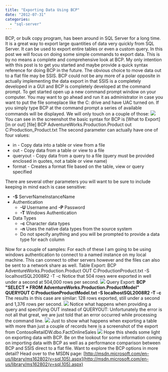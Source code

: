 ```yaml
---
title: "Exporting Data Using BCP"
date: "2012-07-31"
categories: 
  - "sql-server"
---
```


BCP, or bulk copy program, has been around in SQL Server for a long time. It is a great way to export large quantities of data very quickly from SQL Server. It can be used to export entire tables or even a custom query. In this post we will focus on doing some simple commands to export data. This is by no means a complete and comprehensive look at BCP. My only intention with this post is to get you started and maybe provide a quick syntax reference for doing BCP in the future. The obvious choice to move data out to a flat file may be SSIS. BCP could not be any more of a polar opposite in actually implementing the data export in that SSIS is a completely developed in a GUI and BCP is completely developed at the command prompt. To get started open up a new command prompt window on your computer. You may want to go ahead and run it as administrator in case you want to put the file someplace like the C: drive and have UAC turned on. If you simply type BCP at the command prompt a series of available commands will be displayed. We will only touch on a couple of those: ![](https://images.bradleyschacht.com/wp-content/uploads/2012/07/BCP1.png) You can see in the screenshot the basic syntax for BCP is \[What to Export\] \[in or out\] \[file\] BCP AdventureWorks.Production.Product out C:Production\_Product.txt The second parameter can actually have one of four values:

- in - Copy data into a table or view from a file
- out - Copy data from a table or view to a file
- queryout - Copy data from a query to a file (query must be provided enclosed in quotes, not a table or view name)
- format - Creates a format file based on the table, view or query specified

There are several other parameters you will want to be sure to include keeping in mind each is case sensitive:

- **\-S** ServerNameInstanceName
- Authentication
    - **\-U** Username and **\-P** Password
    - **\-T** Windows Authentication
- Data Types
    - **\-c** Character data types
    - **\-n** Uses the native data types from the source system
    - Do not specify anything and you will be prompted to provide a data type for each column

Now for a couple of samples: For each of these I am going to be using windows authentication to connect to a named instance on my local machine. This can connect to other servers however and the files can also be sent to a network share as well. Table Export: BCP AdventureWorks.Production.Product OUT C:ProductionProduct.txt -S localhostSQL2008R2 -T -c Notice that 504 rows were exported in well under a second at 504,000 rows per second. ![](https://images.bradleyschacht.com/wp-content/uploads/2012/07/BCP2.png) Query Export: **BCP "SELECT \* FROM AdventureWorks.Production.ProductModel" QUERYOUT C:ProductionProductModel.txt -S localhostSQL2008R2 -T -c** The results in this case are similar: 128 rows exported, still under a second and 1,376 rows per second. ![](https://images.bradleyschacht.com/wp-content/uploads/2012/07/BCP3.png) Notice what happens when providing a query and specifying OUT instead of QUERYOUT: Unfortunately the error is not all that great, we are just told that an error occurred while processing the command line. ![](https://images.bradleyschacht.com/wp-content/uploads/2012/07/BCP4.png) Just to show what happens when exporting a table with more than just a couple of records here is a screenshot of the export from ContosoRetailDW.dbo.FactOnlineSales ![](https://images.bradleyschacht.com/wp-content/uploads/2012/07/BCP5.png) Hope this sheds some light on exporting data with BCP. Be on the lookout for some information coming on importing data with BCP as well as a performance comparison between BCP and SSIS direct to a flat file. Want to explore the BCP options in more detail? Head over to the MSDN page: [http://msdn.microsoft.com/en-us/library/ms162802(v=sql.105).aspx](http://msdn.microsoft.com/en-us/library/ms162802(v=sql.105).aspx)
